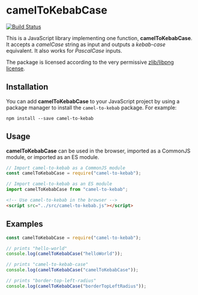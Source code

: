 # camelToKebabCase

[![Build Status](https://travis-ci.org/pineapplemachine/camel-to-kebab-js.svg?branch=master)](https://travis-ci.org/pineapplemachine/camel-to-kebab-js)

This is a JavaScript library implementing one function, **camelToKebabCase**.
It accepts a _camelCase_ string as input and outputs a _kebab-case_ equivalent. It also works for _PascalCase_ inputs.

The package is licensed according to the very permissive
[zlib/libpng license](https://github.com/pineapplemachine/camel-to-kebab-js/blob/master/LICENSE).

## Installation

You can add **camelToKebabCase** to your JavaScript project by using a
package manager to install the `camel-to-kebab` package. For example:

``` text
npm install --save camel-to-kebab
```

## Usage

**camelToKebabCase** can be used in the browser, imported as a CommonJS
module, or imported as an ES module.

``` js
// Import camel-to-kebab as a CommonJS module
const camelToKebabCase = require("camel-to-kebab");
```

``` js
// Import camel-to-kebab as an ES module
import camelToKebabCase from "camel-to-kebab";
```

``` html
<!-- Use camel-to-kebab in the browser -->
<script src="../src/camel-to-kebab.js"></script>
```

## Examples

``` js
const camelToKebabCase = require("camel-to-kebab");

// prints "hello-world"
console.log(camelToKebabCase("helloWorld"));

// prints "camel-to-kebab-case"
console.log(camelToKebabCase("camelToKebabCase"));

// prints "border-top-left-radius"
console.log(camelToKebabCase("borderTopLeftRadius"));
```
